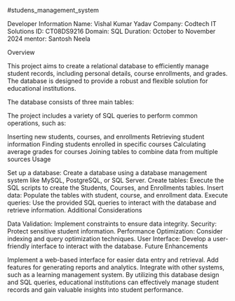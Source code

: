 #studens_management_system

Developer Information
Name: Vishal Kumar Yadav
Company: Codtech IT Solutions
ID: CT08DS9216
Domain: SQL
Duration: October to November 2024
mentor: Santosh Neela

Overview

This project aims to create a relational database to efficiently manage student records, including personal details, course enrollments, and grades. The database is designed to provide a robust and flexible solution for educational institutions.


The database consists of three main tables:


The project includes a variety of SQL queries to perform common operations, such as:

Inserting new students, courses, and enrollments
Retrieving student information
Finding students enrolled in specific courses
Calculating average grades for courses
Joining tables to combine data from multiple sources
Usage

Set up a database: Create a database using a database management system like MySQL, PostgreSQL, or SQL Server.
Create tables: Execute the SQL scripts to create the Students, Courses, and Enrollments tables.
Insert data: Populate the tables with student, course, and enrollment data.
Execute queries: Use the provided SQL queries to interact with the database and retrieve information.
Additional Considerations

Data Validation: Implement constraints to ensure data integrity.
Security: Protect sensitive student information.
Performance Optimization: Consider indexing and query optimization techniques.
User Interface: Develop a user-friendly interface to interact with the database.
Future Enhancements

Implement a web-based interface for easier data entry and retrieval.
Add features for generating reports and analytics.
Integrate with other systems, such as a learning management system.
By utilizing this database design and SQL queries, educational institutions can effectively manage student records and gain valuable insights into student performance.








